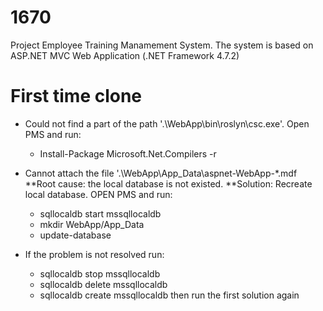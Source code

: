 # 1670
Project Employee Training Manamement System. The system is based on ASP.NET MVC Web Application (.NET Framework 4.7.2)

# First time clone
* Could not find a part of the path '.\WebApp\bin\roslyn\csc.exe'.
Open PMS and run:
  * Install-Package Microsoft.Net.Compilers -r

* Cannot attach the file '.\WebApp\App_Data\aspnet-WebApp-*.mdf
**Root cause: the local database is not existed.
**Solution: Recreate local database. OPEN PMS and run:
  * sqllocaldb start mssqllocaldb
  * mkdir WebApp/App_Data
  * update-database
* If the problem is not resolved run:
  * sqllocaldb stop mssqllocaldb
  * sqllocaldb delete mssqllocaldb
  * sqllocaldb create mssqllocaldb
then run the first solution again


